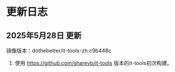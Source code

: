 # 更新日志

## 2025年5月28日 更新
镜像版本：dothebetter/it-tools-zh:c9b448c
1. 使用 https://github.com/sharevb/it-tools 版本的it-tools初次构建。